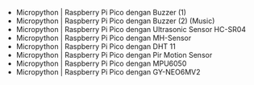 - Micropython | Raspberry Pi Pico dengan Buzzer (1)
- Micropython | Raspberry Pi Pico dengan Buzzer (2) (Music)
- Micropython | Raspberry Pi Pico dengan Ultrasonic Sensor HC-SR04
- Micropython | Raspberry Pi Pico dengan MH-Sensor
- Micropython | Raspberry Pi Pico dengan DHT 11 
- Micropython | Raspberry Pi Pico dengan Pir Motion Sensor
- Micropython | Raspberry Pi Pico dengan MPU6050
- Micropython | Raspberry Pi Pico dengan GY-NEO6MV2